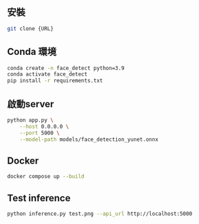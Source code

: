 
## 安裝

```bash
git clone {URL}
```

## Conda 環境

```bash
conda create -n face_detect python=3.9
conda activate face_detect
pip install -r requirements.txt

```

## 啟動server

```bash
python app.py \
    --host 0.0.0.0 \
    --port 5000 \
    --model-path models/face_detection_yunet.onnx
```

## Docker 

```bash
docker compose up --build
```

## Test inference

```bash
python inference.py test.png --api_url http://localhost:5000
```
